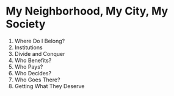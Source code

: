 # My Neighborhood, My City, My Society

1. Where Do I Belong?
1. Institutions
1. Divide and Conquer
1. Who Benefits?
1. Who Pays?
1. Who Decides?
1. Who Goes There?
1. Getting What They Deserve
